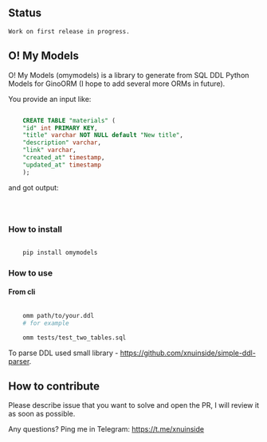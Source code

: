 ## Status

    Work on first release in progress.

## O! My Models

O! My Models (omymodels) is a library to generate from SQL DDL Python Models for GinoORM (I hope to add several more ORMs in future).

You provide an input like:

```sql

    CREATE TABLE "materials" (
    "id" int PRIMARY KEY,
    "title" varchar NOT NULL default "New title",
    "description" varchar,
    "link" varchar,
    "created_at" timestamp,
    "updated_at" timestamp
    );

```

and got output:

```python




```

### How to install


```bash

    pip install omymodels

```

### How to use

#### From cli

```bash

    omm path/to/your.ddl
    # for example

    omm tests/test_two_tables.sql

```

To parse DDL used small library - https://github.com/xnuinside/simple-ddl-parser.


## How to contribute

Please describe issue that you want to solve and open the PR, I will review it as soon as possible.

Any questions? Ping me in Telegram: https://t.me/xnuinside 